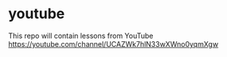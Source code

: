 # youtube
This repo will contain lessons from YouTube https://youtube.com/channel/UCAZWk7hlN33wXWno0yqmXgw
